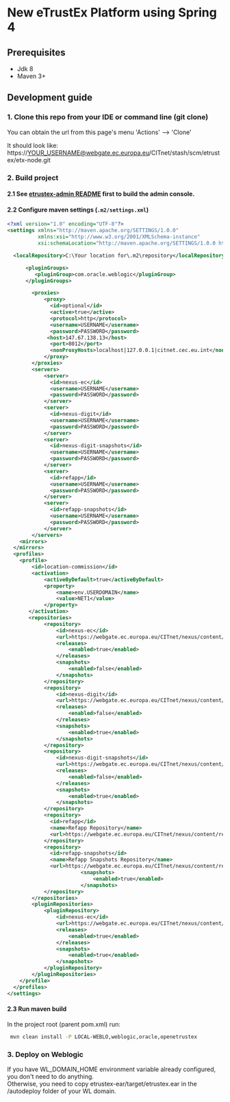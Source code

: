 # New eTrustEx Platform using Spring 4



## Prerequisites
- Jdk 8
- Maven 3+

## Development guide

### 1. Clone this repo from your IDE or command line (git clone)

You can obtain the url from this page's menu 'Actions' --> 'Clone' 

It should look like: https://YOUR_USERNAME@webgate.ec.europa.eu/CITnet/stash/scm/etrustex/etx-node.git
    
### 2. Build project

#### 2.1 See [etrustex-admin README](etrustex-admin/README.md) first to build the admin console.  

#### 2.2 Configure maven settings (`.m2/settings.xml`)
```xml
<?xml version="1.0" encoding="UTF-8"?>
<settings xmlns="http://maven.apache.org/SETTINGS/1.0.0" 
          xmlns:xsi="http://www.w3.org/2001/XMLSchema-instance" 
          xsi:schemaLocation="http://maven.apache.org/SETTINGS/1.0.0 http://maven.apache.org/xsd/settings-1.0.0.xsd">

  <localRepository>C:\Your location for\.m2\repository</localRepository>

      <pluginGroups>
         <pluginGroup>com.oracle.weblogic</pluginGroup>
      </pluginGroups>

        <proxies>
            <proxy>
              <id>optional</id>
              <active>true</active>
              <protocol>http</protocol>
              <username>USERNAME</username>
              <password>PASSWORD</password>
             <host>147.67.138.13</host>
              <port>8012</port>
              <nonProxyHosts>localhost|127.0.0.1|citnet.cec.eu.int</nonProxyHosts>
            </proxy>
        </proxies>
        <servers>
            <server>
              <id>nexus-ec</id>
              <username>USERNAME</username>
              <password>PASSWORD</password>
            </server>
            <server>
              <id>nexus-digit</id>
              <username>USERNAME</username>
              <password>PASSWORD</password>
            </server>    
            <server>
              <id>nexus-digit-snapshots</id>
              <username>USERNAME</username>
              <password>PASSWORD</password>
            </server>    
            <server>
              <id>refapp</id>
              <username>USERNAME</username>
              <password>PASSWORD</password>
            </server> 
            <server>
              <id>refapp-snapshots</id>
              <username>USERNAME</username>
              <password>PASSWORD</password>
            </server> 
        </servers>
    <mirrors>
  </mirrors>
  <profiles>
    <profile>
        <id>location-commission</id>
        <activation>
            <activeByDefault>true</activeByDefault>
            <property>
                <name>env.USERDOMAIN</name>
                <value>NET1</value>
            </property>
       </activation>
       <repositories>
            <repository>
                <id>nexus-ec</id>
                <url>https://webgate.ec.europa.eu/CITnet/nexus/content/groups/public</url>
                <releases>
                    <enabled>true</enabled>
                </releases>
                <snapshots>
                    <enabled>false</enabled>
                </snapshots>
            </repository>
            <repository>
                <id>nexus-digit</id>
                <url>https://webgate.ec.europa.eu/CITnet/nexus/content/repositories/digit</url>
                <releases>
                    <enabled>false</enabled>
                </releases>
                <snapshots>
                    <enabled>true</enabled>
                </snapshots>
            </repository>
            <repository>
                <id>nexus-digit-snapshots</id>
                <url>https://webgate.ec.europa.eu/CITnet/nexus/content/repositories/digit-snapshots</url>
                <releases>
                    <enabled>false</enabled>
                </releases>
                <snapshots>
                    <enabled>true</enabled>
                </snapshots>
            </repository>
            <repository>
              <id>refapp</id>
              <name>Refapp Repository</name>
              <url>https://webgate.ec.europa.eu/CITnet/nexus/content/repositories/digit</url>
            </repository>
            <repository>
              <id>refapp-snapshots</id>
              <name>Refapp Snapshots Repository</name>
              <url>https://webgate.ec.europa.eu/CITnet/nexus/content/repositories/refapp-snapshots</url>
                        <snapshots>
                            <enabled>true</enabled>
                        </snapshots>          
            </repository>                 
        </repositories>
        <pluginRepositories>
            <pluginRepository>
                <id>nexus-ec</id>
                <url>https://webgate.ec.europa.eu/CITnet/nexus/content/groups/public/</url>
                <releases>
                    <enabled>true</enabled>
                </releases>
                <snapshots>
                    <enabled>true</enabled>
                </snapshots>
            </pluginRepository>
        </pluginRepositories>
    </profile>
  </profiles>
</settings>
```


#### 2.3 Run maven build
   In the project root (parent pom.xml) run:
   ```sh
    mvn clean install -P LOCAL-WEBLO,weblogic,oracle,openetrustex
   ```
   
### 3. Deploy on Weblogic 
   If you have WL_DOMAIN_HOME environment variable already configured, you don't need to do anything.  
   Otherwise, you need to copy etrustex-ear/target/etrustex.ear in the /autodeploy folder of your WL domain.